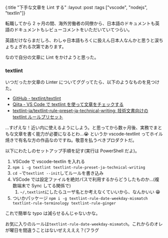 {:title "下手な文章を Lint する"
:layout :post
:tags ["vscode", "nodejs", "textlin"]}

転職してから 2 ヶ月の間、海外労働者の同僚から、日本語のドキュメントも英語のドキュメントもレビューコメントをいただいていてつらい。

英語だけならまだしろ、わしゃ日本語もろくに扱えん日本人なんかと思うと涙ちょちょぎれる次第であります。

なので自分の文章に Lint をかけようと思った。

### textlint

いつだったか文章の Linter についてググってたら、以下のようなものを見つけた。

- [GitHub - textlint/textlint](https://github.com/textlint/textlint)
- [Qiita - VS Code で textlint を使って文章をチェックする](https://qiita.com/azu/items/2c565a38df5ed4c9f4e1)
- [textlint-ja/textlint-rule-preset-ja-technical-writing: 技術文書向けの textlint ルールプリセット](https://github.com/textlint-ja/textlint-rule-preset-ja-technical-writing)

...すげえな！近い内に使えるようにしよう。と思ってから数ヶ月後、実務でまともな文章を書く能力が必要になるとわ...😭
というか vscode-textlint ってホイル焼きで有名な方の作品なのですね。敬意を払うべきプロダクトだ。

以下にわたしのセットアップ手順を記す(実行は PowerShell だよ)。

1. VSCode で vscode-textlin を入れる
2. `npm i -g textlint textlint-rule-preset-ja-technical-writing`
3. `cd ~`で`textlint --init`してルールを書き込み
4. VSCode では設定ファイルを絶対パスで利用するからどうしたものか...(複数端末で Sync してる関係で)
   1. `~/,textlint`にしたらユーザ名とか考えなくていいから、なんかいい 😁
5. ついかパッケージ `npm i -g textlint-rule-date-weekday-mismatch textlint-rule-terminology textlint-rule-ginger`

これで簡単な typo は減らせるんじゃないかな。

お気に入りのルールは`textlint-rule-date-weekday-mismatch`。これからのオレが曜日を間違うことはないぜええええ？(フラグ
